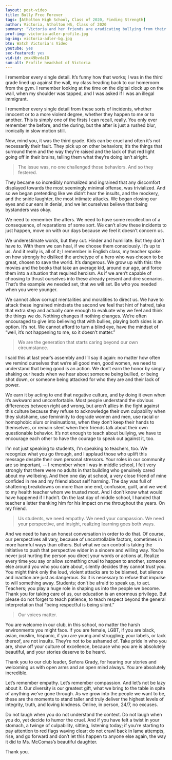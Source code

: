 ```yaml
---
layout: post-video
title: Bully Free Forever
tags: [Atholton High School, Class of 2020, Finding Strength] 
author: Victoria, Atholton HS, Class of 2020
summary: "Victoria and her friends are eradicating bullying from their school and replacing it with supportive and uplifting words and behaviors."
prof-img: victoria-adler-profile.jpg
bg-img: victoria-adler-bg.jpg
btn: Watch Victoria's Video
youtube: yes
sec-featured: yes
vid-id: zmx49bvdaI8
sum-alt: Profile headshot of Victoria
---
```


I remember every single detail. It’s funny how that works; I was in the third grade lined up against the wall, my class heading back to our homeroom from the gym. I remember looking at the time on the digital clock up on the wall, when my shoulder was tapped, and I was asked if I was an illegal immigrant.
 
I remember every single detail from these sorts of incidents, whether innocent or to a more violent degree, whether they happen to me or to another. This is simply one of the firsts I can recall, really. You only ever remember the before, and the during, but the after is just a rushed blur, ironically in slow motion still.
 
Now, mind you, it was the third grade. Kids can be cruel and often it’s not necessarily their fault. They pick up on other behaviors; it’s the things that surround them and the way they’re raised and the lack of that red light going off in their brains, telling them what they’re doing isn’t alright.
 
> The issue was, no one challenged those behaviors. And so they festered. 

They became so incredibly normalized and ingrained that any discomfort displayed towards the most seemingly minimal offense, was trivialized. And so we began pretending like we didn’t hear the insults, and the mockery, and the snide laughter, the most intimate attacks. We began closing our eyes and our ears in denial, and we let ourselves believe that being bystanders was okay.
 
We need to remember the afters. We need to have some recollection of a consequence, of reparations of some sort. We can’t allow these incidents to just happen, move on with our days because we feel it doesn’t concern us.
 
We underestimate words, but they cut. Hinder and humiliate. But they don’t have to. With them we can heal, if we choose them consciously. It’s up to us. And it really is, all of it; I remember in English class, my teacher spoke on how strongly he disliked the archetype of a hero who was chosen to be great, chosen to save the world. It’s dangerous. We grow up with this: the movies and the books that take an average kid, around our age, and force them into a situation that required heroism. As if we aren’t capable of choosing to thrust ourselves into these already present and dire scenarios. That’s the example we needed set, that we will set. Be who you needed when you were younger.
 
We cannot allow corrupt mentalities and moralities to direct us. We have to attack these ingrained mindsets the second we feel that hint of hatred, take that extra step and actually care enough to evaluate why we feel and think the things we do. Nothing changes if nothing changes. We’re often encouraged to give into believing that with bullies, playing both sides is an option. It’s not. We cannot afford to turn a blind eye, have the mindset of “well, it’s not happening to me, so it doesn’t matter.”
 
> We are the generation that starts caring beyond our own circumstance.
 
I said this at last year’s assembly and I’ll say it again: no matter how often we remind ourselves that we’re all good men, good women, we need to understand that being good is an action. We don’t earn the honor by simply shaking our heads when we hear about someone being bullied, or being shot down, or someone being attacked for who they are and their lack of power.
 
We earn it by acting to end that negative culture, and by doing it even when it’s awkward and uncomfortable. Most people understand the obvious differences between right and wrong, but aren’t allies in the fight against this culture because they refuse to acknowledge their own culpability when they slutshame, use femininity to degrade women and men, use racial or homophobic slurs or insinuations, when they don’t keep their hands to themselves, or remain silent when their friends talk about their own questionable behavior. It’s not enough to teach about bullying, we have to encourage each other to have the courage to speak out against it, too.
 
I’m not just speaking to students, I’m speaking to teachers, too. We recognize what you go through, and I applaud those who uplift this message despite their own personal stressors. Your roles in our community are so important, -- I remember when I was in middle school, I felt very strongly that there were no adults in that building who genuinely cared about my wellbeing. And then one day at school, a very close friend of mine confided in me and my friend about self harming. The day was full of shattering breakdowns on more than one end, confusion, guilt, and we went to my health teacher whom we trusted most. And I don’t know what would have happened if I hadn’t. On the last day of middle school, I handed that teacher a letter thanking him for his impact on me throughout the years. On my friend.
 
> Us students, we need empathy. We need your compassion. We need your perspective, and insight, realizing learning goes both ways. 

And we need to have an honest conversation in order to do that. Of course, our perspectives all vary, because of uncontrollable factors, sometimes in more harmful ways than others. But what we can control is taking the initiative to push that perspective wider in a sincere and willing way. You’re never just hurting the person you direct your words or actions at. Realize every time you say or allow something cruel to happen to another, someone else around you who you care about, silently decides they cannot trust you. You might think only the loud, violent attacks are to be blamed, but silence and inaction are just as dangerous. So it is necessary to refuse that impulse to will something away. Students; don’t be afraid to speak up, to act. Teachers; you play a huge role in shaping us into the people we become. Thank you for taking care of us, our education is an enormous privilege. But please do not forget to teach patience, to teach respect beyond the general interpretation that “being respectful is being silent.”
 
> Our voices matter.
 
You are welcome in our club, in this school, no matter the harsh environments you might face. If you are female, LGBT, if you are black, asian, muslim, hispanic, if you are young and struggling; your labels, or lack thereof, are not insults. They’re not to be ashamed of. Take pride in who you are, show off your culture of excellence, because who you are is absolutely beautiful, and your stories deserve to be heard.
 
Thank you to our club leader, Señora Grady, for hearing our stories and welcoming us with open arms and an open mind always. You are absolutely incredible.
 
Let’s remember empathy. Let’s remember compassion. And let’s not be lazy about it. Our diversity is our greatest gift, what we bring to the table in spite of anything we’ve gone through. As we grow into the people we want to be, these are the moments to stand taller and truly deliver the highest levels of integrity, truth, and loving kindness. Online, in person, 24/7, no excuses.
 
Do not laugh when you do not understand the context. Do not laugh when you do, yet decide to humor the cruel. And if you have felt a twist in your stomach, a twinge of culpability, sitting, listening today; if you’re starting to pay attention to red flags waving clear; do not crawl back in lame attempts, rise, and go forward and don’t let this happen to anyone else again, the way it did to Ms. McComas’s beautiful daughter.
 
Thank you.
